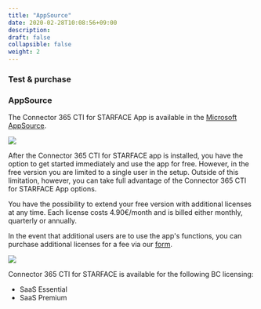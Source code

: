 ```yaml
---
title: "AppSource"
date: 2020-02-28T10:08:56+09:00
description: 
draft: false
collapsible: false
weight: 2
---
```

### Test & purchase

### AppSource

The Connector 365 CTI for STARFACE App is available in the [Microsoft AppSource](https://appsource.microsoft.com/en-us/product/dynamics-365-business-central/pubid.belwaregmbh2%7Caid.connector-365-cti-for-starface%7Cpappid.c2122935-411c-4417-9535-57769feb7e43?tab=overview).

![](images/apps/ctiappsourceen.PNG)

After the Connector 365 CTI for STARFACE app is installed, you have the option to get started immediately and use the app for free. However, in the free version you are limited to a single user in the setup. Outside of this limitation, however, you can take full advantage of the Connector 365 CTI for STARFACE App options.

You have the possibility to extend your free version with additional licenses at any time. Each license costs 4.90€/month and is billed either monthly, quarterly or annually.

In the event that additional users are to use the app's functions, you can purchase additional licenses for a fee via our [form](https://forms.office.com/Pages/ResponsePage.aspx?id=wbg8p1B5wk60E37fEWJ6gK10RbLPyuxOs2bKXXZxm8JUOUxYOE8wNlFIVzc5WldRQkNVM1lPUzBRQi4u).

![](images/apps/ctiformsen.PNG)
 
Connector 365 CTI for STARFACE is available for the following BC licensing:

- SaaS Essential
- SaaS Premium



